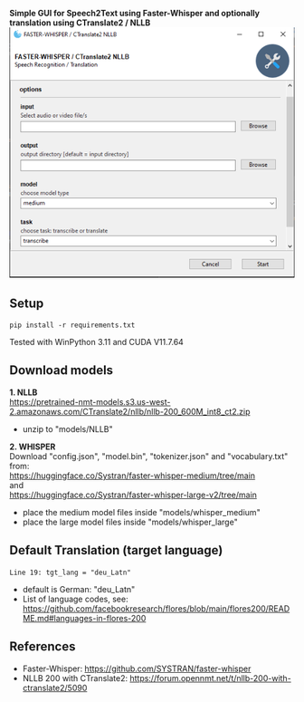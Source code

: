 **Simple GUI for Speech2Text using Faster-Whisper and optionally translation using CTranslate2 / NLLB**
![](/Demo.png?raw=true)

## Setup
```
pip install -r requirements.txt
```
Tested with WinPython 3.11 and CUDA V11.7.64


## Download models
**1. NLLB**<br>
https://pretrained-nmt-models.s3.us-west-2.amazonaws.com/CTranslate2/nllb/nllb-200_600M_int8_ct2.zip<br>
- unzip to "models/NLLB"<br>

**2. WHISPER**<br>
Download "config.json", "model.bin", "tokenizer.json" and "vocabulary.txt" from:<br>
https://huggingface.co/Systran/faster-whisper-medium/tree/main<br>
and<br>
https://huggingface.co/Systran/faster-whisper-large-v2/tree/main<br>

- place the medium model files inside "models/whisper_medium"
- place the large model files inside "models/whisper_large"

## Default Translation (target language)
```
Line 19: tgt_lang = "deu_Latn"
```
- default is German: "deu_Latn"
- List of language codes, see: https://github.com/facebookresearch/flores/blob/main/flores200/README.md#languages-in-flores-200

## References<br>
- Faster-Whisper: https://github.com/SYSTRAN/faster-whisper
- NLLB 200 with CTranslate2: https://forum.opennmt.net/t/nllb-200-with-ctranslate2/5090
